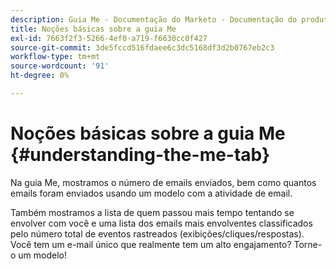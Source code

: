 ```yaml
---
description: Guia Me - Documentação do Marketo - Documentação do produto
title: Noções básicas sobre a guia Me
exl-id: 7663f2f3-5266-4ef0-a719-f6630cc0f427
source-git-commit: 3de5fccd516fdaee6c3dc5168df3d2b0767eb2c3
workflow-type: tm+mt
source-wordcount: '91'
ht-degree: 0%

---
```


# Noções básicas sobre a guia Me {#understanding-the-me-tab}

Na guia Me, mostramos o número de emails enviados, bem como quantos emails foram enviados usando um modelo com a atividade de email.

Também mostramos a lista de quem passou mais tempo tentando se envolver com você e uma lista dos emails mais envolventes classificados pelo número total de eventos rastreados (exibições/cliques/respostas). Você tem um e-mail único que realmente tem um alto engajamento? Torne-o um modelo!
